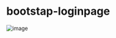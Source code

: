 # bootstap-loginpage
![image](https://github.com/GAYATHRI1924/bootstap-loginpage/assets/120390349/5432a1ff-6e07-4440-90bb-6c218995aea7)
